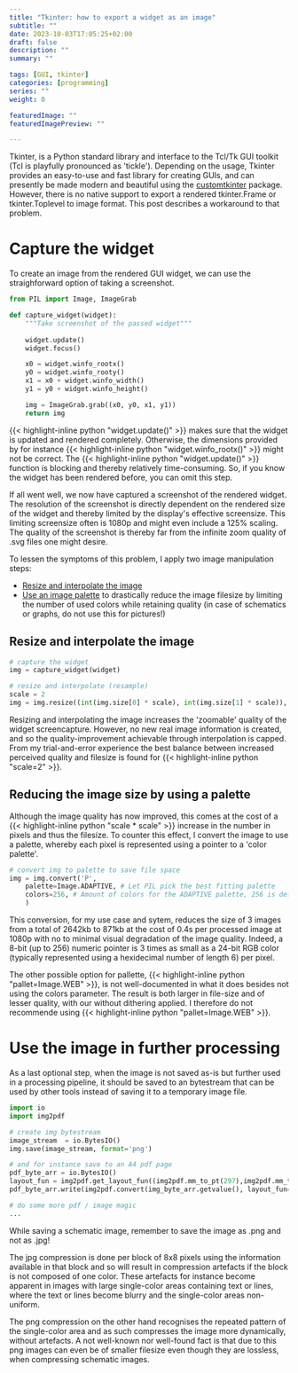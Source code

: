 ```yaml
---
title: "Tkinter: how to export a widget as an image"
subtitle: ""
date: 2023-10-03T17:05:25+02:00
draft: false
description: ""
summary: "" 

tags: [GUI, tkinter]
categories: [programming]
series: ""
weight: 0

featuredImage: ""
featuredImagePreview: ""

---
```

Tkinter, is a Python standard library and interface to the Tcl/Tk GUI toolkit (Tcl is playfully pronounced as 'tickle').
Depending on the usage, Tkinter provides an easy-to-use and fast library for creating GUIs, and can presently be made modern and beautiful using the [customtkinter](https://github.com/TomSchimansky/CustomTkinter) package.
However, there is no native support to export a rendered tkinter.Frame or tkinter.Toplevel to image format. This post describes a workaround to that problem.

# Capture the widget
To create an image from the rendered GUI widget, we can use the straighforward option of taking a screenshot.

```python
from PIL import Image, ImageGrab

def capture_widget(widget):
    """Take screenshot of the passed widget"""
    
    widget.update()
    widget.focus()

    x0 = widget.winfo_rootx()
    y0 = widget.winfo_rooty()
    x1 = x0 + widget.winfo_width()
    y1 = y0 + widget.winfo_height()

    img = ImageGrab.grab((x0, y0, x1, y1))
    return img
```

<!--more-->
{{< highlight-inline python "widget.update()" >}} makes sure that the widget is updated and rendered completely. Otherwise, the dimensions provided by for instance {{< highlight-inline python "widget.winfo_rootx()" >}} might not be correct. The {{< highlight-inline python "widget.update()" >}} function is blocking and thereby relatively time-consuming. So, if you know the widget has been rendered before, you can omit this step.

If all went well, we now have captured a screenshot of the rendered widget. The resolution of the screenshot is directly dependent on the rendered size of the widget and thereby limited by the display's effective screensize. This limiting screensize often is 1080p and might even include a 125% scaling. The quality of the screenshot is thereby far from the infinite zoom quality of .svg files one might desire. 

To lessen the symptoms of this problem, I apply two image manipulation steps:
- [Resize and interpolate the image](#resize-and-interpolate-the-image)
- [Use an image palette](#reducing-the-image-size-by-using-a-palette) to drastically reduce the image filesize by limiting the number of used colors while retaining quality (in case of schematics or graphs, do not use this for pictures!)

## Resize and interpolate the image
```python
# capture the widget
img = capture_widget(widget)

# resize and interpolate (resample)
scale = 2
img = img.resize((int(img.size[0] * scale), int(img.size[1] * scale)), resample = Image.LANCZOS)
```

Resizing and interpolating the image increases the 'zoomable' quality of the widget screencapture. However, no new real image information is created, and so the quality-improvement achievable through interpolation is capped. From my trial-and-error experience the best balance between increased perceived quality and filesize is found for {{< highlight-inline python "scale=2" >}}.

## Reducing the image size by using a palette
Although the image quality has now improved, this comes at the cost of a {{< highlight-inline python "scale * scale" >}} increase in the number in pixels and thus the filesize. To counter this effect, I convert the image to use a palette, whereby each pixel is represented using a pointer to a 'color palette'. 

```python
# convert img to palette to save file space
img = img.convert('P',
    palette=Image.ADAPTIVE, # Let PIL pick the best fitting palette
    colors=256, # Amount of colors for the ADAPTIVE palette, 256 is default and max 
    )
```

This conversion, for my use case and sytem, reduces the size of 3 images from a total of 2642kb to 871kb at the cost of 0.4s per processed image at 1080p with no to minimal visual degradation of the image quality. Indeed, a 8-bit (up to 256) numeric pointer is 3 times as small as a 24-bit RGB color (typically represented using a hexidecimal number of length 6) per pixel.

The other possible option for pallette, {{< highlight-inline python "pallet=Image.WEB" >}}, is not well-documented in what it does besides not using the colors parameter. The result is both larger in file-size and of lesser quality, with our without dithering applied. I therefore do not recommende using {{< highlight-inline python "pallet=Image.WEB" >}}.

# Use the image in further processing
As a last optional step, when the image is not saved as-is but further used in a processing pipeline, it should be saved to an bytestream that can be used by other tools instead of saving it to a temporary image file.

```python
import io
import img2pdf

# create img bytestream
image_stream  = io.BytesIO()
img.save(image_stream, format='png')

# and for instance save to an A4 pdf page
pdf_byte_arr = io.BytesIO()
layout_fun = img2pdf.get_layout_fun((img2pdf.mm_to_pt(297),img2pdf.mm_to_pt(210)))
pdf_byte_arr.write(img2pdf.convert(img_byte_arr.getvalue(), layout_fun=layout_fun))

# do some more pdf / image magic
... 
```

While saving a schematic image, remember to save the image as .png and not as .jpg! 

The jpg compression is done per block of 8x8 pixels using the information available in that block and so will result in compression artefacts if the block is not composed of one color. These artefacts for instance become apparent in images with large single-color areas containing text or lines, where the text or lines become blurry and the single-color areas non-uniform. 

The png compression on the other hand recognises the repeated pattern of the single-color area and as such compresses the image more dynamically, without artefacts. A not well-known nor well-found fact is that due to this png images can even be of smaller filesize even though they are lossless, when compressing schematic images.